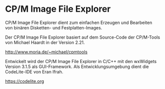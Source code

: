 # **CP/M Image File Explorer** #

CP/M Image File Explorer dient zum einfachen Erzeugen und Bearbeiten von binären Disketten- und Festplatten-Images.

Der CP/M Image File Explorer basiert auf dem Source-Code der CP/M-Tools von Michael Haardt in der Version 2.21.

http://www.moria.de/~michael/cpmtools

Entwickelt wird der CP/M Image File Explorer in C/C++ mit den wxWidgets Version 3.1.5 als GUI-Framework. Als Entwicklungsumgebung dient die CodeLite-IDE von Eran Ifrah.

https://codelite.org
